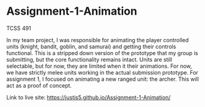 # Assignment-1-Animation
TCSS 491 

In my team project, I was responsible for animating the player controlled units (knight, bandit, goblin, and samurai) and getting their controls functional. This is a stripped down version of the prototype that my group is submitting, but the core functionality remains intact. Units are still selectable, but for now, they are limited when it their animations. For now, we have strictly melee units working in the actual submission prototype. For assignment 1, I focused on animating a new ranged unit: the archer. This will act as a proof of concept.

Link to live site: https://justis5.github.io/Assignment-1-Animation/